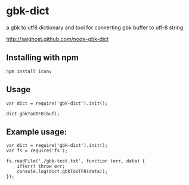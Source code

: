 gbk-dict
==================

a gbk to utf8 dictionary and tool for converting gbk buffer to utf-8 string

http://saighost.github.com/node-gbk-dict

Installing with npm
---------------
	npm install iconv

Usage
---------------
```
var dict = require('gbk-dict').init();

dict.gbkToUTF8(buf);
```

Example usage:
---------------
```
var dict = require('gbk-dict').init();
var fs = require('fs');

fs.readFile('./gbk-test.txt', function (err, data) {
	if(err) throw err;
    console.log(dict.gbkToUTF8(data));
});
```